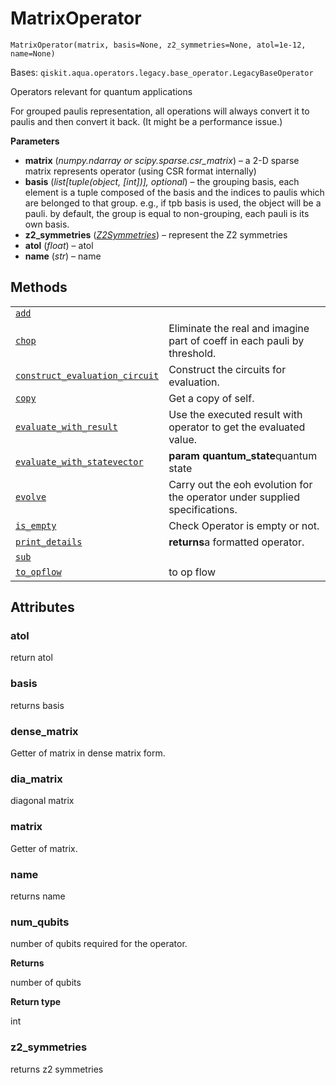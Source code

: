# MatrixOperator



`MatrixOperator(matrix, basis=None, z2_symmetries=None, atol=1e-12, name=None)`

Bases: `qiskit.aqua.operators.legacy.base_operator.LegacyBaseOperator`

Operators relevant for quantum applications

<Admonition title="Note" type="note">
  For grouped paulis representation, all operations will always convert it to paulis and then convert it back. (It might be a performance issue.)
</Admonition>

**Parameters**

*   **matrix** (*numpy.ndarray or scipy.sparse.csr\_matrix*) – a 2-D sparse matrix represents operator (using CSR format internally)
*   **basis** (*list\[tuple(object, \[int])], optional*) – the grouping basis, each element is a tuple composed of the basis and the indices to paulis which are belonged to that group. e.g., if tpb basis is used, the object will be a pauli. by default, the group is equal to non-grouping, each pauli is its own basis.
*   **z2\_symmetries** ([*Z2Symmetries*](qiskit.aqua.operators.legacy.Z2Symmetries#qiskit.aqua.operators.legacy.Z2Symmetries "qiskit.aqua.operators.legacy.Z2Symmetries")) – represent the Z2 symmetries
*   **atol** (*float*) – atol
*   **name** (*str*) – name

## Methods

|                                                                                                                                                                                                                                                                |                                                                             |
| -------------------------------------------------------------------------------------------------------------------------------------------------------------------------------------------------------------------------------------------------------------- | --------------------------------------------------------------------------- |
| [`add`](qiskit.aqua.operators.legacy.MatrixOperator.add#qiskit.aqua.operators.legacy.MatrixOperator.add "qiskit.aqua.operators.legacy.MatrixOperator.add")                                                                                                     |                                                                             |
| [`chop`](qiskit.aqua.operators.legacy.MatrixOperator.chop#qiskit.aqua.operators.legacy.MatrixOperator.chop "qiskit.aqua.operators.legacy.MatrixOperator.chop")                                                                                                 | Eliminate the real and imagine part of coeff in each pauli by threshold.    |
| [`construct_evaluation_circuit`](qiskit.aqua.operators.legacy.MatrixOperator.construct_evaluation_circuit#qiskit.aqua.operators.legacy.MatrixOperator.construct_evaluation_circuit "qiskit.aqua.operators.legacy.MatrixOperator.construct_evaluation_circuit") | Construct the circuits for evaluation.                                      |
| [`copy`](qiskit.aqua.operators.legacy.MatrixOperator.copy#qiskit.aqua.operators.legacy.MatrixOperator.copy "qiskit.aqua.operators.legacy.MatrixOperator.copy")                                                                                                 | Get a copy of self.                                                         |
| [`evaluate_with_result`](qiskit.aqua.operators.legacy.MatrixOperator.evaluate_with_result#qiskit.aqua.operators.legacy.MatrixOperator.evaluate_with_result "qiskit.aqua.operators.legacy.MatrixOperator.evaluate_with_result")                                 | Use the executed result with operator to get the evaluated value.           |
| [`evaluate_with_statevector`](qiskit.aqua.operators.legacy.MatrixOperator.evaluate_with_statevector#qiskit.aqua.operators.legacy.MatrixOperator.evaluate_with_statevector "qiskit.aqua.operators.legacy.MatrixOperator.evaluate_with_statevector")             | **param quantum\_state**quantum state                                       |
| [`evolve`](qiskit.aqua.operators.legacy.MatrixOperator.evolve#qiskit.aqua.operators.legacy.MatrixOperator.evolve "qiskit.aqua.operators.legacy.MatrixOperator.evolve")                                                                                         | Carry out the eoh evolution for the operator under supplied specifications. |
| [`is_empty`](qiskit.aqua.operators.legacy.MatrixOperator.is_empty#qiskit.aqua.operators.legacy.MatrixOperator.is_empty "qiskit.aqua.operators.legacy.MatrixOperator.is_empty")                                                                                 | Check Operator is empty or not.                                             |
| [`print_details`](qiskit.aqua.operators.legacy.MatrixOperator.print_details#qiskit.aqua.operators.legacy.MatrixOperator.print_details "qiskit.aqua.operators.legacy.MatrixOperator.print_details")                                                             | **returns**a formatted operator.                                            |
| [`sub`](qiskit.aqua.operators.legacy.MatrixOperator.sub#qiskit.aqua.operators.legacy.MatrixOperator.sub "qiskit.aqua.operators.legacy.MatrixOperator.sub")                                                                                                     |                                                                             |
| [`to_opflow`](qiskit.aqua.operators.legacy.MatrixOperator.to_opflow#qiskit.aqua.operators.legacy.MatrixOperator.to_opflow "qiskit.aqua.operators.legacy.MatrixOperator.to_opflow")                                                                             | to op flow                                                                  |

## Attributes



### atol

return atol



### basis

returns basis



### dense\_matrix

Getter of matrix in dense matrix form.



### dia\_matrix

diagonal matrix



### matrix

Getter of matrix.



### name

returns name



### num\_qubits

number of qubits required for the operator.

**Returns**

number of qubits

**Return type**

int



### z2\_symmetries

returns z2 symmetries
